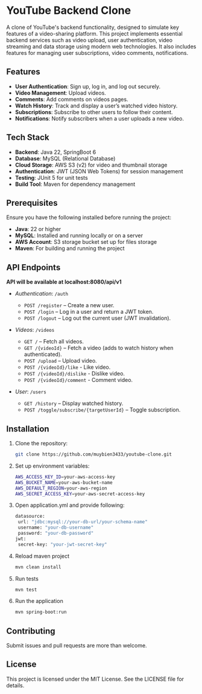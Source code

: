 # YouTube Backend Clone

A clone of YouTube's backend functionality, designed to simulate key features of a video-sharing platform. 
This project implements essential backend services such as video upload, user authentication, video streaming 
and data storage using modern web technologies. 
It also includes features for managing user subscriptions, video comments, notifications.

## Features

- **User Authentication**: Sign up, log in, and log out securely.
- **Video Management**: Upload videos.
- **Comments**: Add comments on videos pages.
- **Watch History**: Track and display a user’s watched video history.
- **Subscriptions**: Subscribe to other users to follow their content.
- **Notifications**: Notify subscribers when a user uploads a new video.

## Tech Stack

- **Backend**: Java 22, SpringBoot 6
- **Database**: MySQL (Relational Database)
- **Cloud Storage**: AWS S3 (v2) for video and thumbnail storage
- **Authentication**: JWT (JSON Web Tokens) for session management
- **Testing**: JUnit 5 for unit tests
- **Build Tool**: Maven for dependency management

## Prerequisites

Ensure you have the following installed before running the project:

- **Java**: 22 or higher
- **MySQL**: Installed and running locally or on a server
- **AWS Account**: S3 storage bucket set up for files storage
- **Maven**: For building and running the project

## API Endpoints

**API will be available at localhost:8080/api/v1**

- *Authentication*: `/auth`
   - `POST /register` – Create a new user.
   - `POST /login` – Log in a user and return a JWT token.
   - `POST /logout` – Log out the current user (JWT invalidation).

- *Videos*: `/videos`
   - `GET /` – Fetch all videos.
   - `GET /{videoId}` – Fetch a video (adds to watch history when authenticated).
   - `POST /upload` – Upload video.
   - `POST /{videoId}/like` - Like video.
   - `POST /{videoId}/dislike` - Dislike video.
   - `POST /{videoId}/comment` - Comment video.

- *User*: `/users`
    - `GET /history` – Display watched history.
    - `POST /toggle/subscribe/{targetUserId}` – Toggle subscription.

## Installation

1. Clone the repository:
   ```bash
   git clone https://github.com/muybien3433/youtube-clone.git
   ```
2. Set up environment variables: 
   ```bash
   AWS_ACCESS_KEY_ID=your-aws-access-key
   AWS_BUCKET_NAME=your-aws-bucket-name
   AWS_DEFAULT_REGION=your-aws-region
   AWS_SECRET_ACCESS_KEY=your-aws-secret-access-key
   ```
3. Open application.yml and provide following:
   ```bash
   datasource:
    url: "jdbc:mysql://your-db-url/your-schema-name"
    username: "your-db-username"
    password: "your-db-password"
   jwt:
    secret-key: "your-jwt-secret-key"
   ```
4. Reload maven project
   ```bash
   mvn clean install
   ```
5. Run tests
   ```bash
   mvn test
   ```
6. Run the application
   ```bash
   mvn spring-boot:run
   ```

## Contributing
Submit issues and pull requests are more than welcome.

## License
This project is licensed under the MIT License. See the LICENSE file for details.


